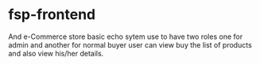 # fsp-frontend
And e-Commerce store basic echo sytem use to have two roles one for admin and another for normal buyer user can view buy the list of products and also view his/her details.

